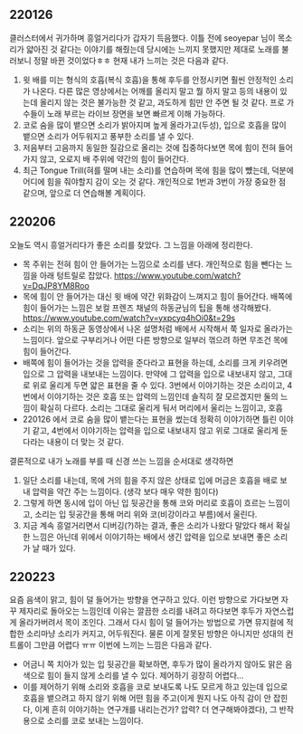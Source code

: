 ## 220126<br>
클러스터에서 귀가하며 흥얼거리다가 갑자기 득음했다. 이틀 전에 seoyepar 님이 목소리가 얇아진 것 같다는 이야기를 해줬는데 당시에는 느끼지 못했지만 제대로 노래를 불러보니 정말 바뀐 것이었다ㅎㅎ
현재 내가 느끼는 것은 다음과 같다.
  1. 윗 배를 미는 형식의 호흡(복식 호흡)을 통해 후두를 안정시키면 훨씬 안정적인 소리가 나온다. 다른 많은 영상에서는 어깨를 올리지 말고 뭘 하지 말고 등의 내용이 있는데 올리지 않는 것은 불가능한 것 같고, 과도하게 힘만 안 주면 될 것 같다. 프로 가수들이 노래 부르는 라이브 장면을 보면 빠르게 이해 가능하다.
  2. 코로 숨을 많이 뱉으면 소리가 밝아지며 높게 올라가고(두성), 입으로 호흡을 많이 뱉으면 소리가 어두워지고 풍부한 소리를 낼 수 있다.
  3. 저음부터 고음까지 동일한 질감으로 올리는 것에 집중하다보면 목에 힘이 전혀 들어가지 않고, 오로지 배 주위에 약간의 힘이 들어간다.
  4. 최근 Tongue Trill(혀를 떨며 내는 소리)를 연습하며 목에 힘을 많이 뻈는데, 덕분에 어디에 힘을 줘야할지 감이 오는 것 같다.
개인적으로 1번과 3번이 가장 중요한 점 같으며, 앞으로 더 연습해볼 계획이다.

## 220206<br>
오늘도 역시 흥얼거리다가 좋은 소리를 찾았다. 그 느낌을 아래에 정리한다.
  - 목 주위는 전혀 힘이 안 들어가는 느낌으로 소리를 낸다. 개인적으로 힘을 뺀다는 느낌을 아래 텅트릴로 잡았다.
      https://www.youtube.com/watch?v=DqJP8YM8Roo
  - 목에 힘이 안 들어가는 대신 윗 배에 약간 위화감이 느껴지고 힘이 들어간다. 배쪽에 힘이 들어가는 느낌은 보컬 프렌즈 채널의 하동균님의 팁을 통해 생각해봤다.
      https://www.youtube.com/watch?v=yxpcyq4hOi0&t=29s
  - 소리는 위의 하동균 동영상에서 나온 설명처럼 배에서 시작해서 쭉 일자로 올라가는 느낌이다. 앞으로 구부리거나 어떤 다른 방향으로 일부러 꺾으려 하면 무조건 목에 힘이 들어간다.
  - 배쪽에 힘이 들어가는 것을 압력을 준다라고 표현을 하는데, 소리를 크게 키우려면 입으로 그 압력을 내보내는 느낌이다. 만약에 그 압력을 입으로 내보내지 않고, 그대로 위로 울리게 두면 얇은 표현을 줄 수 있다. 3번에서 이야기하는 것은 소리이고, 4번에서 이야기하는 것은 호흡 또는 압력의 느낌인데 솔직히 잘 모르겠지만 둘의 느낌이 확실히 다르다. 소리는 그대로 울리게 둬서 머리에서 울리는 느낌이고, 호흡
  - 220126 에서 코로 숨을 많이 뱉는다는 표현을 썼는데 정확히 이야기하면 틀린 이야기 같고, 4번에서 이야기하는 압력을 입으로 내보내지 않고 위로 그대로 울리게 둔다라는 내용이 더 맞는 것 같다.

결론적으로 내가 노래를 부를 때 신경 쓰는 느낌을 순서대로 생각하면
1. 일단 소리를 내는데, 목에 거의 힘을 주지 않은 상태로 입에 머금은 호흡을 배로 보내 압력을 약간 주는 느낌이다. (생각 보다 매우 약한 힘이다)
2. 그렇게 하면 동시에 입이 아닌 입 뒷공간을 통해 코와 머리로 호흡이 흐르는 느낌이고, 소리는 입 뒷공간을 통해 머리 위와 코(비강이라고 부름)에서 울린다.
3. 지금 계속 흥얼거리면서 디버깅(?)하는 결과, 좋은 소리가 나왔다 말았다 해서 확실한 느낌은 아닌데 위에서 이야기하는 배에서 생긴 압력을 입으로 보내면 좋은 소리가 날 때가 있다.

## 220223<br>
요즘 음색이 맑고, 힘이 덜 들어가는 방향을 연구하고 있다. 이런 방향으로 가다보면 자꾸 제자리로 돌아오는 느낌인데 이유는 깔끔한 소리를 내려고 하다보면 후두가 자연스럽게 올라가버려서 목이 조인다. 그래서 다시 힘이 덜 들어가는 방법으로 가면 뮤지컬에 적합한 소리마냥 소리가 커지고, 어두워진다. 물론 이게 잘못된 방향은 아니지만 성대의 컨트롤이 그만큼 어렵다 ㅠㅠ 이번에 느끼는 느낌은 다음과 같다.
 - 어금니 쪽 치아가 있는 입 뒷공간을 확보하면, 후두가 많이 올라가지 않아도 맑은 음색으로 힘이 들지 않게 소리를 낼 수 있다. 제어하기 굉장히 어렵다...
 - 이를 제어하기 위해 소리와 호흡을 코로 보내도록 나도 모르게 하고 있는데 입으로 호흡을 뱉으려고 하지 않기 위해 어떤 힘을 주고(이게 뭔지 나도 아직 감이 안 잡힌다, 이게 흔히 이야기하는 연구개를 내리는건가? 압력? 더 연구해봐야겠다), 그 반작용으로 소리를 코로 보내는 느낌이다.
